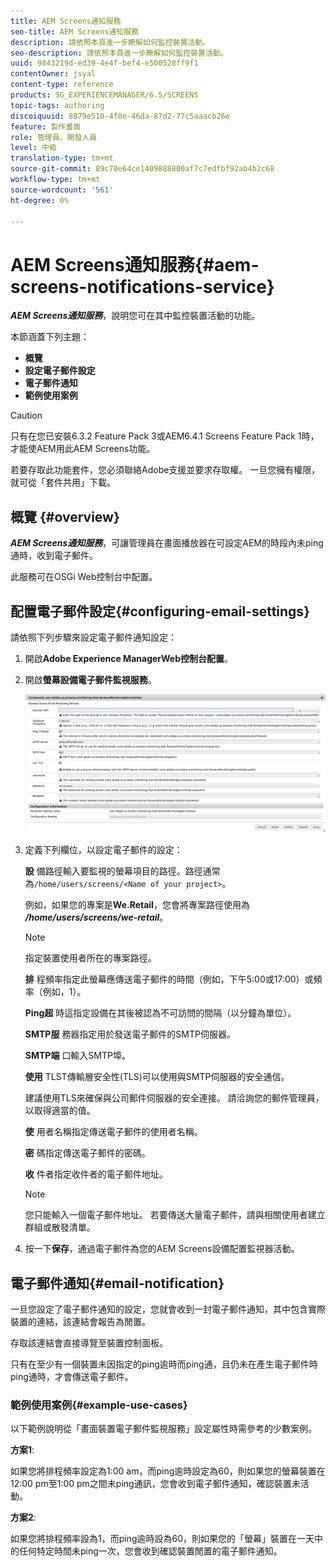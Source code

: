 ```yaml
---
title: AEM Screens通知服務
seo-title: AEM Screens通知服務
description: 請依照本頁進一步瞭解如何監控裝置活動。
seo-description: 請依照本頁進一步瞭解如何監控裝置活動。
uuid: 9843219d-ed39-4e4f-bef4-e500528ff9f1
contentOwner: jsyal
content-type: reference
products: SG_EXPERIENCEMANAGER/6.5/SCREENS
topic-tags: authoring
discoiquuid: 8879e510-4f0e-46da-87d2-77c5aaacb26e
feature: 製作畫面
role: 管理員、開發人員
level: 中級
translation-type: tm+mt
source-git-commit: 89c70e64ce1409888800af7c7edfbf92ab4b2c68
workflow-type: tm+mt
source-wordcount: '561'
ht-degree: 0%

---
```



# AEM Screens通知服務{#aem-screens-notifications-service}

<!--removed from metadata: admitteddomains: @adobe.com;@caesars.com-->

***AEM Screens通知服務***，說明您可在其中監控裝置活動的功能。

本節涵蓋下列主題：

* **概覽**
* **設定電子郵件設定**
* **電子郵件通知**
* **範例使用案例**

>[!CAUTION]
>
>只有在您已安裝6.3.2 Feature Pack 3或AEM6.4.1 Screens Feature Pack 1時，才能使AEM用此AEM Screens功能。
>
>若要存取此功能套件，您必須聯絡Adobe支援並要求存取權。 一旦您擁有權限，就可從「套件共用」下載。

## 概覽 {#overview}

***AEM Screens通知服務***，可讓管理員在畫面播放器在可設定AEM的時段內未ping通時，收到電子郵件。

此服務可在OSGi Web控制台中配置。

## 配置電子郵件設定{#configuring-email-settings}

請依照下列步驟來設定電子郵件通知設定：

1. 開啟&#x200B;**Adobe Experience ManagerWeb控制台配置**。
1. 開啟&#x200B;**螢幕設備電子郵件監視服務**。

   ![screen_shot_2018-04-26at44602pm](assets/screen_shot_2018-04-26at44602pm.png)

1. 定義下列欄位，以設定電子郵件的設定：

   **設** 備路徑輸入要監視的螢幕項目的路徑。路徑通常為`/home/users/screens/<Name of your project>`。

   例如，如果您的專案是&#x200B;**We.Retail**，您會將專案路徑使用為&#x200B;***/home/users/screens/we-retail***。

   >[!NOTE]
   >
   >指定裝置使用者所在的專案路徑。

   **排** 程頻率指定此螢幕應傳送電子郵件的時間（例如，下午5:00或17:00）或頻率（例如，1）。

   **Ping超** 時這指定設備在其後被認為不可訪問的間隔（以分鐘為單位）。

   **SMTP服** 務器指定用於發送電子郵件的SMTP伺服器。

   **SMTP端** 口輸入SMTP埠。

   **使用** TLST傳輸層安全性(TLS)可以使用與SMTP伺服器的安全通信。

   建議使用TLS來確保與公司郵件伺服器的安全連接。 請洽詢您的郵件管理員，以取得適當的值。

   **使** 用者名稱指定傳送電子郵件的使用者名稱。

   **密** 碼指定傳送電子郵件的密碼。

   **收** 件者指定收件者的電子郵件地址。

   >[!NOTE]
   >
   >您只能輸入一個電子郵件地址。 若要傳送大量電子郵件，請與相關使用者建立群組或散發清單。

1. 按一下&#x200B;**保存**，通過電子郵件為您的AEM Screens設備配置監視器活動。

## 電子郵件通知{#email-notification}

一旦您設定了電子郵件通知的設定，您就會收到一封電子郵件通知，其中包含實際裝置的連結，該連結會報告為閒置。

存取該連結會直接導覽至裝置控制面板。

只有在至少有一個裝置未因指定的ping逾時而ping通，且仍未在產生電子郵件時ping通時，才會傳送電子郵件。

### 範例使用案例{#example-use-cases}

以下範例說明從「畫面裝置電子郵件監視服務」設定屬性時需參考的少數案例。

**方案1**:

如果您將排程頻率設定為1:00 am，而ping逾時設定為60，則如果您的螢幕裝置在12:00 pm至1:00 pm之間未ping通訊，您會收到電子郵件通知，確認裝置未活動。

**方案2**:

如果您將排程頻率設為1，而ping逾時設為60，則如果您的「螢幕」裝置在一天中的任何特定時間未ping一次，您會收到確認裝置閒置的電子郵件通知。

